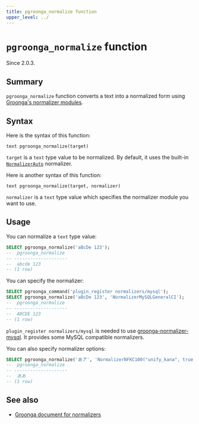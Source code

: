 ```yaml
---
title: pgroonga_normalize function
upper_level: ../
---
```


# `pgroonga_normalize` function

Since 2.0.3.

## Summary

`pgroonga_normalize` function converts a text into a normalized form using [Groonga's normalizer modules][groonga-normalizers].

## Syntax

Here is the syntax of this function:

```text
text pgroonga_normalize(target)
```

`target` is a `text` type value to be normalized. By default, it uses the built-in [`NormalizerAuto`][groonga-normalizer-auto] normalizer.

Here is another syntax of this function:

```text
text pgroonga_normalize(target, normalizer)
```

`normalizer` is a `text` type value which specifies the normalizer module you want to use.

## Usage

You can normalize a `text` type value:

```sql
SELECT pgroonga_normalize('aBcDe 123');
--  pgroonga_normalize 
-- --------------------
--  abcde 123
-- (1 row)
```

You can specify the normalizer:

```sql
SELECT pgroonga_command('plugin_register normalizers/mysql');
SELECT pgroonga_normalize('aBcDe 123', 'NormalizerMySQLGeneralCI');
--  pgroonga_normalize 
-- --------------------
--  ABCDE 123
-- (1 row)
```

`plugin_register normalizers/mysql` is needed to use [groonga-normalizer-mysql][groonga-normalizer-mysql]. It provides some MySQL compatible normalizers.

You can also specify normalizer options:

```sql
SELECT pgroonga_normalize('あア', 'NormalizerNFKC100("unify_kana", true)');
--  pgroonga_normalize 
-- --------------------
--  ああ
-- (1 row)
```

## See also

 * [Groonga document for normalizers][groonga-normalizers]

[groonga-normalizers]:http://groonga.org/docs/reference/normalizers.html

[groonga-normalizer-auto]:http://groonga.org/docs/reference/normalizers.html#normalizer-auto

[groonga-normalizer-mysql]:https://github.com/groonga/groonga-normalizer-mysql
